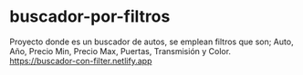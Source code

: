 # buscador-por-filtros
Proyecto donde es un buscador de autos, se emplean filtros  que son; Auto, Año, Precio Min, Precio Max, Puertas, Transmisión y Color.
https://buscador-con-filter.netlify.app
